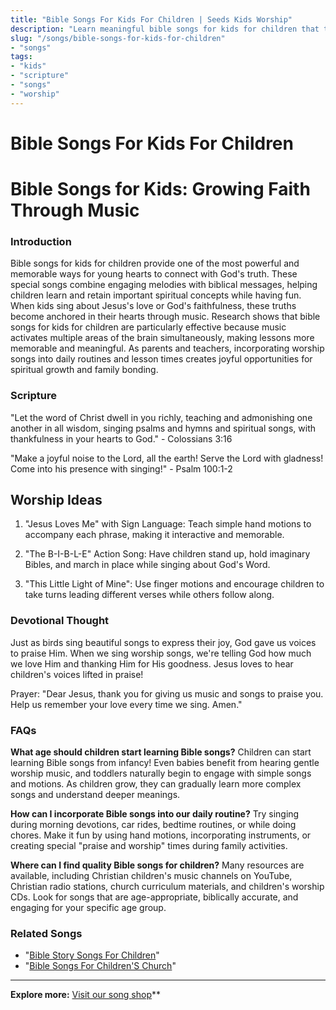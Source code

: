 ```yaml
---
title: "Bible Songs For Kids For Children | Seeds Kids Worship"
description: "Learn meaningful bible songs for kids for children that teach Scripture through music. Interactive worship resources for kids and families."
slug: "/songs/bible-songs-for-kids-for-children"
- "songs"
tags:
- "kids"
- "scripture"
- "songs"
- "worship"
---
```


# Bible Songs For Kids For Children

# Bible Songs for Kids: Growing Faith Through Music

### Introduction
Bible songs for kids for children provide one of the most powerful and memorable ways for young hearts to connect with God's truth. These special songs combine engaging melodies with biblical messages, helping children learn and retain important spiritual concepts while having fun. When kids sing about Jesus's love or God's faithfulness, these truths become anchored in their hearts through music. Research shows that bible songs for kids for children are particularly effective because music activates multiple areas of the brain simultaneously, making lessons more memorable and meaningful. As parents and teachers, incorporating worship songs into daily routines and lesson times creates joyful opportunities for spiritual growth and family bonding.

### Scripture
"Let the word of Christ dwell in you richly, teaching and admonishing one another in all wisdom, singing psalms and hymns and spiritual songs, with thankfulness in your hearts to God." - Colossians 3:16

"Make a joyful noise to the Lord, all the earth! Serve the Lord with gladness! Come into his presence with singing!" - Psalm 100:1-2

## Worship Ideas
1. "Jesus Loves Me" with Sign Language: Teach simple hand motions to accompany each phrase, making it interactive and memorable.

2. "The B-I-B-L-E" Action Song: Have children stand up, hold imaginary Bibles, and march in place while singing about God's Word.

3. "This Little Light of Mine": Use finger motions and encourage children to take turns leading different verses while others follow along.

### Devotional Thought
Just as birds sing beautiful songs to express their joy, God gave us voices to praise Him. When we sing worship songs, we're telling God how much we love Him and thanking Him for His goodness. Jesus loves to hear children's voices lifted in praise!

Prayer: "Dear Jesus, thank you for giving us music and songs to praise you. Help us remember your love every time we sing. Amen."

### FAQs

**What age should children start learning Bible songs?**
Children can start learning Bible songs from infancy! Even babies benefit from hearing gentle worship music, and toddlers naturally begin to engage with simple songs and motions. As children grow, they can gradually learn more complex songs and understand deeper meanings.

**How can I incorporate Bible songs into our daily routine?**
Try singing during morning devotions, car rides, bedtime routines, or while doing chores. Make it fun by using hand motions, incorporating instruments, or creating special "praise and worship" times during family activities.

**Where can I find quality Bible songs for children?**
Many resources are available, including Christian children's music channels on YouTube, Christian radio stations, church curriculum materials, and children's worship CDs. Look for songs that are age-appropriate, biblically accurate, and engaging for your specific age group.

### Related Songs

- "[Bible Story Songs For Children](/songs/bible-story-songs-for-children/)"
- "[Bible Songs For Children'S Church](/songs/bible-songs-for-children-s-church/)"

---

**Explore more:** [Visit our song shop](https://seedskidsworship.com/shop)**

<!-- Schema Markup -->
<script type="application/ld+json">
{
  "@context": "https://schema.org",
  "@type": "MusicRecording",
  "name": "Bible Songs For Kids For Children",
  "byArtist": {
    "@type": "MusicGroup",
    "name": "Seeds Kids Worship"
  },
  "isFamilyFriendly": true,
  "url": "https://seedskidsworship.com/songs/bible-songs-for-kids-for-children/"
}
</script>